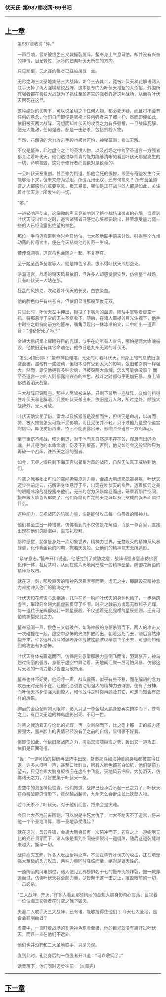 ### 伏天氏-第987章收网-69书吧

--------
[上一章](./4eaf7701eebfb223931c99818d2c7a07.md)
--------


>
>
>
>第987章收网
>“砰。”
>
>一声巨响，雷龙被银色三叉戟撕裂粉碎，鳌奉身上气息可怕，却并没有兴奋的神情，目光转过，冰冷的扫向叶伏天所在的方向。
>
>只见那里，天之涯的强者已经被屠戮一空。
>
>无尽之海三大圣地集结三大战阵，如今三去其二，竟被叶伏天和花解语两人联手灭掉了两大强横精锐战阵，这本是专门为叶伏天准备的大杀招，外围所有强者都在疯狂大战就为了挡住至圣道宫的强者靠近这片战场，从而将叶伏天困死在这里。
>
>这种绝对的优势下，可以说圣境之下任何人物，都必死无疑，而且将不会有任何的悬念，他们自问即便是贤榜上任何强者来了都一样，然而即便如此，依旧被灭两大战阵，可想而知叶伏天的攻伐之力有多强横，一旦战阵瓦解，便无人能敌，任何强者，都是一击必杀，包括贤榜人物。
>
>当然，花解语的念力攻击手段也极为可怕，神秘莫测，看似无解。
>
>不仅是鳌奉，此时虚空之上的圣境人物，以及战场之中的至圣道宫一方强者都关注着叶伏天，他们透过华青青的能力能够清晰的看到叶伏天那里发生的一切，命魂被毁，这对于修行者而言绝对是致命的。
>
>一旦叶伏天被重创，甚至修为倒退，那他会死的很惨，即便有奇迹发生今天能够活下来，但未来修为受阻，所谓九州无双，还有何意义？
>所有至圣道宫之人都感觉心脏要窒息，极其紧张，哪怕是正在战斗的人都是如此，关注着叶伏天身上所发生的一切。
>
>“咳。”
>
>一道轻响声传出，这细微的声音竟影响到了整个战场诸强者的心境，当看到叶伏天咳出鲜血之时，道宫诸强者只感觉心脏都要跳出，甚至承受能力弱一些的人已经流露出绝望的神色。
>
>那位一手将道宫带到今时今日地位，七大圣地联手前来讨伐，引得整个九州动荡的传奇宫主，便在今天结束他的传奇一生吗。
>
>若传奇凋零，道宫将也会随之一起，不复存在。
>
>至于姬圣西华圣君等人，则是神色冷漠，恨不得叶伏天即刻战死。
>
>浩瀚道宫，战场的毁灭风暴依旧，但许多人却感觉很安静，仿佛整个战场，只有叶伏天一人站在那。
>
>狂乱的风拂过，吹动着叶伏天的长发，白衣染血。
>
>他的脸色似乎有些苍白，但依旧显得那般英俊无双。
>
>只见此时，叶伏天左手伸出，擦拭了下嘴角的血迹，随后手掌朝着虚空一抓，将那悬浮于空的无主圣塔收下，随后，在诸人震撼的目光注视下，他手中时空之戟指向前方的鳌奉，嘴角浮现出一抹冰冷的笑，口中吐出一道声音：“准备好死了吗？”
>
>金翅大鹏闪耀出耀眼夺目的光辉，似乎在向所有人宣告，哪怕是两大命魂被毁，他依旧还有其它命魂在，他依旧是九州无双的叶伏天。
>
>“怎么可能没事？”鳌奉神色难堪，死死的盯着叶伏天，他身上的气息依旧强盛至极，虽然有一些波动，但根本没有受到太大的影响，依旧和之前一样强大，然而，即便他拥有多种命魂，但被毁两大命魂，怎么可能会没事？
>而至圣道宫一方的人则都露出兴奋的神色，战斗之时都似乎更加狂暴，身上皆都透着滔天战意。
>
>三大战阵已毁两座，那些人尽皆被诛杀，只剩下最后一座战阵，又如何挡得住叶伏天和花解语，只要叶伏天杀出来，依旧是万人敌，所过之处，除强大战阵外，无人可敌。
>
>叶伏天确实受了伤，雷龙以及妖猿虽是观想而生，但终究是命魂，以魂而铸，被人摧毁怎么可能不受影响，而且受伤并不轻，只不过他乃是整个道宫的信仰，即便受伤再重，依旧不能表露出来，影响至圣道宫一方的军心。
>
>至于重伤不能战，修为倒退，对于他而言自然是不存在的，观想而出的命魂，并非是他的本命命魂，伤及不到根基，否则，他又如何会这般冒险只为再破一个战阵，诛杀天之涯的强者。
>
>如今，无尽之海只剩下海王宫以鳌奉为首的战阵，自然无法真正威胁到他们。
>
>时空之戟吞吐出可怕的空间撕裂规则力量，金翅大鹏虚影笼罩身躯，叶伏天迈步往前走去，花解语身体悬浮于空，出现在叶伏天的身后，透着妖异之美的眼瞳冰冷的凝视鳌奉他们，无形的念力风暴席卷而出，笼罩着那片空间，鳌奉等人脸色皆都变了，他们隐隐明白之前天之涯以及北冥族的强者面临过什么。
>
>这种能力，无视战阵的防御力量，像是能够攻击每一位强者的精神力。
>
>他们甚至生出一种错觉，仿佛看到的不仅仅是花解语，而是一尊女皇，直接出现在他们的脑海中，需顶礼膜拜。
>
>那种感觉，就像是身处一片幻象世界，精神力世界，无数毁灭的精神系风暴肆虐，化作紫金色的闪电，宛若天罚般，让他们的精神意志无所遁形。
>
>“紧守意志。”鳌奉开口说道，他感觉到了威胁之意，战阵诸强者意志仿佛要化作一体，相互共鸣，从而在这片天地间形成一股精神壁垒，防御花解语的精神系攻击。
>
>就在这一刻，那股毁灭的精神系风暴席卷而至，虚无之中，那股毁灭精神念力直接冲入他们的脑海之中。
>
>叶伏天和花解语心念相通，几乎在同一瞬间叶伏天的身体也动了，一步横跨虚空，璀璨的金翅大鹏虚影贯穿了空间，时空之戟前方出现无数粒子光辉，每一道粒子光辉都宛若一颗星辰般，不仅透着无比强横的星辰规则，还有可怕的撕裂规则之力。
>
>鳌奉怒喝一声，银色三叉戟破空，如海神般的身躯杀戮而下，两人的攻击又一次碰撞在一起，虚空中恐怖的光纹扩散而出，朝着远处而去，随后竟然炸裂开来，许多远处战斗的强者身体竟被这股波纹给震飞了出去，可想而知他们的攻击有多恐怖。
>
>叶伏天身体被震退而回，仿佛是刻意借那股力量倒飞而出，羽翼张开，神鸟划过绚丽的弧线，身躯于虚空中舞动着，天地间汇聚一股可怕风暴，仿佛这片天地的一切力量尽皆要为他所用。
>
>鳌奉也并不好受，他闷哼一声，战阵震荡，似乎有些不稳，而花解语的念力攻击无时无刻不在，让他们必须要动用强大的精神力去防御，便有了分神，而叶伏天本身便强大到惊人，和他战斗之时你再顾及其它，可想而知会有怎样的后果。
>
>绚丽的金色光辉刺人眼眸，诸人只见一尊金翅大鹏身影再次俯冲而下，苍穹之上，有巨大无边的神鸟虚影出现，不可一世。
>
>时空之戟透着无与伦比的光辉，再一次刺杀而下，比之刚才那一击的威力还要强大，鳌奉脸上的表情已经没有了之前的自信，显得很不好看。
>
>但即便如此，他依旧聚战阵之力，携滔天海啸巨浪之势，轰出又一道攻击，依旧是正面碰撞。
>
>“轰！”一道可怕的裂缝再战阵中出现，鳌奉那尊如海神般的身躯都被震得狂退，许多人闷哼一声，甚至口吐鲜血，所有人脸色都苍白如纸，他们朝前方望去，只见金翅大鹏身躯依旧在虚空中飞旋，天地风云呼啸，大势滔天，仿佛诸天之力，尽皆要集于叶伏天一身。
>
>虚空中的海圣神色铁青，他们知道，战阵已经承受不起一己之力了，叶伏天在命魂破碎的情形下，竟然越战越猛，九州怎么会诞生如此妖孽人物。
>
>若今天杀不了叶伏天，对于他们而言，将来会是灾难。
>
>今日七大圣地前来围剿，可以说是生死大仇了，七大圣地灭不了道宫，将来他一个个圣地清算，哪一圣地承受得起？
>
>就在这时，风云呼啸，金翅大鹏身影再一次俯冲而下，苍穹之上一道绚丽无比的光芒贯穿而下，诸人像是看到空间被撕裂出一道缝隙，随后这道裂缝越来越大，撕碎一切。
>
>战阵崩灭瓦解，许多人发出惨叫之声，不仅在承受叶伏天的攻击，还在承受强大至极的念力攻击，两种力量同时降临而至，绝对是毁灭性的。
>
>一道绚丽的闪电划过，诸人便见到贤榜排名十七的鳌奉头颅炸裂，被一戟穿透而过，仿佛叶伏天将全部力量，尽皆聚于这一击之上，摧毁眼前的一切，一击必杀。
>
>“三大战阵，齐灭。”许多人看到那道绚丽的金翅大鹏身影内心震荡，目视着一位位海王宫强者在时空之戟下毁灭。
>
>夫妻二人联手灭三大战阵，还有谁，能够挡得住他们？
>今天七大圣地，是否会铩羽而归？
>
>虚空中，一直盯着战场的孔尧神色寒冷至极，他的目光就没有离开过叶伏天，而且一直在他们不远处。
>
>他们也并没有和三大圣地联手，只是旁观。
>
>直到此时，孔尧身后的一位强者开口道：“可以收网了。”
>
>话音落下，他们同时迈步往前！
>(本章完)
>
>

--------
[下一章](./454c5703cd8ad270c74a5eaf8e6d533b.md)
--------
